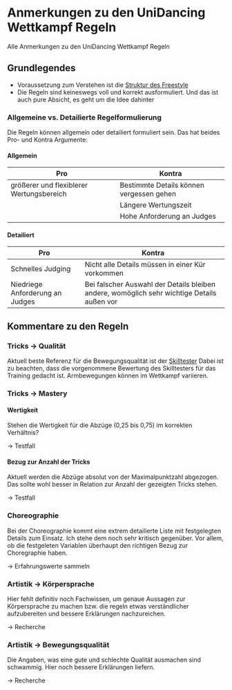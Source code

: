 # Anmerkungen zu den UniDancing Wettkampf Regeln

Alle Anmerkungen zu den UniDancing Wettkampf Regeln

## Grundlegendes

- Voraussetzung zum Verstehen ist die [Struktur des Freestyle](http://einradfahren.de/training/freestyle/struktur-des-freestyle)
- Die Regeln sind keineswegs voll und korrekt ausformuliert. Und das ist auch pure Absicht, es geht um die Idee dahinter

### Allgemeine vs. Detailierte Regelformulierung

Die Regeln können allgemein oder detailiert formuliert sein. Das hat beides Pro- und Kontra Argumente:

#### Allgemein

| Pro | Kontra |
| --- | ------ |
| größerer und flexiblerer Wertungsbereich | Bestimmte Details können vergessen gehen |
|  | Längere Wertungszeit |
|  | Hohe Anforderung an Judges |

#### Detailiert

| Pro | Kontra |
| --- | ------ |
| Schnelles Judging | Nicht alle Details müssen in einer Kür vorkommen |
| Niedriege Anforderung an Judges | Bei falscher Auswahl der Details bleiben andere, womöglich sehr wichtige Details außen vor |

## Kommentare zu den Regeln

### Tricks -> Qualität

Aktuell beste Referenz für die Bewegungsqualität ist der [Skilltester](http://einradfahren.de/skilltester) Dabei ist zu beachten, dass die vorgenommene Bewertung des Skilltesters für das Training gedacht ist. Armbewegungen können im Wettkampf variieren.

### Tricks -> Mastery

#### Wertigkeit
Stehen die Wertigkeit für die Abzüge (0,25 bis 0,75) im korrekten Verhältnis? 

-> Testfall

#### Bezug zur Anzahl der Tricks
Aktuell werden die Abzüge absolut von der Maximalpunktzahl abgezogen. Das sollte wohl besser in Relation zur Anzahl der gezeigten Tricks stehen. 

-> Testfall

### Choreographie

Bei der Choreographie kommt eine extrem detailierte Liste mit festgelegten Details zum Einsatz. Ich stehe dem noch sehr kritisch gegenüber. Vor allem, ob die festgeleten Variablen überhaupt den richtigen Bezug zur Choregraphie haben. 

-> Erfahrungswerte sammeln

### Artistik -> Körpersprache

Hier fehlt definitiv noch Fachwissen, um genaue Aussagen zur Körpersprache zu machen bzw. die regeln etwas verständlicher aufzubereiten und bessere Erklärungen nachzureichen.

-> Recherche

### Artistik -> Bewegungsqualität

Die Angaben, was eine gute und schlechte Qualität ausmachen sind schwammig. Hier noch bessere Erklärungen liefern.

-> Recherche
